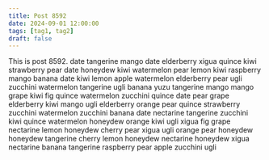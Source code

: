 ```yaml
---
title: Post 8592
date: 2024-09-01 12:00:00
tags: [tag1, tag2]
draft: false
---
```

This is post 8592.
date
tangerine
mango
date
elderberry
xigua
quince
kiwi
strawberry
pear
date
honeydew
kiwi
watermelon
pear
lemon
kiwi
raspberry
mango
banana
date
kiwi
lemon
apple
watermelon
elderberry
pear
ugli
zucchini
watermelon
tangerine
ugli
banana
yuzu
tangerine
mango
mango
grape
kiwi
fig
quince
watermelon
zucchini
quince
date
pear
grape
elderberry
kiwi
mango
ugli
elderberry
orange
pear
quince
strawberry
zucchini
watermelon
zucchini
banana
date
nectarine
tangerine
zucchini
kiwi
quince
watermelon
honeydew
orange
kiwi
ugli
xigua
fig
grape
nectarine
lemon
honeydew
cherry
pear
xigua
ugli
orange
pear
honeydew
honeydew
tangerine
cherry
lemon
honeydew
nectarine
honeydew
xigua
nectarine
banana
tangerine
raspberry
pear
apple
zucchini
ugli
